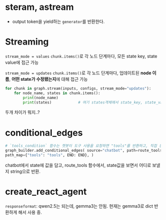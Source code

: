 # steram, astream
- output token을 yield하는 `generator`를 반환한다.


# Streaming
`stream_mode = values`
`chunk.items()`로 각 노드 단계마다, 모든 state key, state value에 접근 가능

`stream_mode = updates`
`chunk.items()`로 각 노드 단계마다, 업데이트된 **node 이름**, **어떤 state가 수정됐는지**에 대해 접근 가능
```python
for chunk in graph.stream(inputs, configs, stream_mode="updates"):
    for node_name, states in chunk.items():
        print(node_name)
        print(states)            # 여기 states객체에서 state_key, state_value에 접근 가능.
```

두개 차이가 뭐지..?

# conditional_edges
```python
# `tools_condition` 함수는 챗봇이 도구 사용을 요청하면 "tools"를 반환하고, 직접 응답이 가능한 경우 "END"를 반환 
graph_builder.add_conditional_edges( source="chatbot", path=route_tools, # route_tools 의 반환값이 "tools" 인 경우 "tools" 노드로, 그렇지 않으면 END 노드로 라우팅 
path_map={"tools": "tools", END: END}, )
```
chatbot에서 state에 값을 담고, route_tools 함수에서, state값을 보면서 어디로 보낼지 string으로 반환.
# create_react_agent
`responseformat`: qwen2.5는 되는데, gemma3는 안됨.
현재는 gemma3로 dict 반환하게 해서 사용 중.

